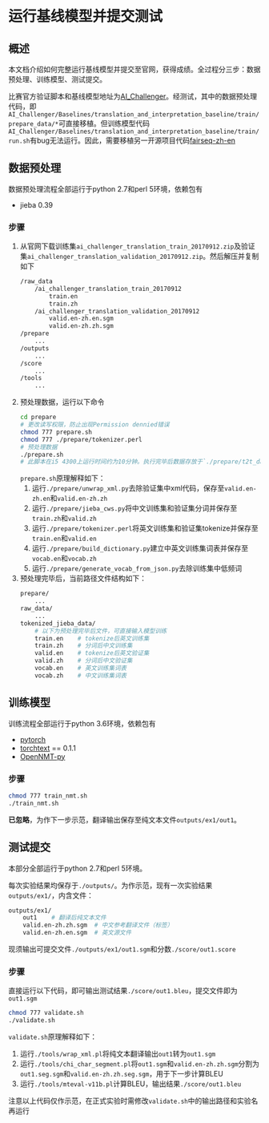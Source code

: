 # 运行基线模型并提交测试

## 概述

本文档介绍如何完整运行基线模型并提交至官网，获得成绩。全过程分三步：数据预处理、训练模型、测试提交。

比赛官方验证脚本和基线模型地址为[AI_Challenger](https://github.com/AIChallenger/AI_Challenger)。经测试，其中的数据预处理代码，即`AI_Challenger/Baselines/translation_and_interpretation_baseline/train/prepare_data/*`可直接移植。但训练模型代码`AI_Challenger/Baselines/translation_and_interpretation_baseline/train/run.sh`有bug无法运行。因此，需要移植另一开源项目代码[fairseq-zh-en](https://github.com/twairball/fairseq-zh-en)

## 数据预处理

数据预处理流程全部运行于python 2.7和perl 5环境，依赖包有

- jieba 0.39

### 步骤

1. 从官网下载训练集`ai_challenger_translation_train_20170912.zip`及验证集`ai_challenger_translation_validation_20170912.zip`。然后解压并复制如下
    ```bash
    /raw_data
        /ai_challenger_translation_train_20170912
            train.en
            train.zh
        /ai_challenger_translation_validation_20170912
            valid.en-zh.en.sgm
            valid.en-zh.zh.sgm
    /prepare
        ...
    /outputs
        ...
    /score
        ...
    /tools
        ...
    ```
1. 预处理数据，运行以下命令
    ```bash
    cd prepare
    # 更改读写权限，防止出现Permission dennied错误
    chmod 777 prepare.sh
    chmod 777 ./prepare/tokenizer.perl
    # 预处理数据
    ./prepare.sh
    # 此脚本在i5 4300上运行时间约为10分钟。执行完毕后数据存放于`./prepare/t2t_data`
    ```
    `prepare.sh`原理解释如下：
    1. 运行`./prepare/unwrap_xml.py`去除验证集中xml代码，保存至`valid.en-zh.en`和`valid.en-zh.zh`
    1. 运行`./prepare/jieba_cws.py`将中文训练集和验证集分词并保存至`train.zh`和`valid.zh`
    1. 运行`./prepare/tokenizer.perl`将英文训练集和验证集tokenize并保存至`train.en`和`valid.en`
    1. 运行`./prepare/build_dictionary.py`建立中英文训练集词表并保存至`vocab.en`和`vocab.zh`
    1. 运行`./prepare/generate_vocab_from_json.py`去除训练集中低频词
1. 预处理完毕后，当前路径文件结构如下：
    ```bash
    prepare/
        ...
    raw_data/
        ...
    tokenized_jieba_data/
        # 以下为预处理完毕后文件，可直接输入模型训练
        train.en    # tokenize后英文训练集
        train.zh    # 分词后中文训练集
        valid.en    # tokenize后英文验证集
        valid.zh    # 分词后中文验证集
        vocab.en    # 英文训练集词表
        vocab.zh    # 中文训练集词表
    ```
## 训练模型

训练流程全部运行于python 3.6环境，依赖包有

- [pytorch](https://github.com/pytorch/pytorch#from-source)
- [torchtext](https://github.com/pytorch/text) == 0.1.1
- [OpenNMT-py](https://github.com/OpenNMT/OpenNMT-py)


### 步骤

```bash
chmod 777 train_nmt.sh
./train_nmt.sh
```
**已忽略**，为作下一步示范，翻译输出保存至纯文本文件`outputs/ex1/out1`。

## 测试提交

本部分全部运行于python 2.7和perl 5环境。

每次实验结果均保存于`./outputs/`。为作示范，现有一次实验结果`outputs/ex1/`，内含文件：

```bash
outputs/ex1/
    out1    # 翻译后纯文本文件
    valid.en-zh.zh.sgm  # 中文参考翻译文件（标签）
    valid.en-zh.en.sgm  # 英文源文件 
```

现须输出可提交文件`./outputs/ex1/out1.sgm`和分数`./score/out1.score`

### 步骤

直接运行以下代码，即可输出测试结果`./score/out1.bleu`，提交文件即为`out1.sgm`
```bash
chmod 777 validate.sh
./validate.sh
```

`validate.sh`原理解释如下：

1. 运行`./tools/wrap_xml.pl`将纯文本翻译输出`out1`转为`out1.sgm`
1. 运行`./tools/chi_char_segment.pl`将`out1.sgm`和`valid.en-zh.zh.sgm`分割为`out1.seg.sgm`和`valid.en-zh.zh.seg.sgm`，用于下一步计算BLEU
1. 运行`./tools/mteval-v11b.pl`计算BLEU，输出结果`./score/out1.bleu`

注意以上代码仅作示范，在正式实验时需修改`validate.sh`中的输出路径和实验名再运行